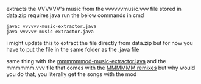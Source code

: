 extracts the VVVVVV's music from the vvvvvvmusic.vvv file stored in data.zip
requires java
run the below commands in cmd
```
javac vvvvvv-music-extractor.java
java vvvvvv-music-extractor.java
```
i might update this to extract the file directly from data.zip but for now you have to put the file in the same folder as the .java file

same thing with the [mmmmmmod-music-extractor.java](https://github.com/SirGamers/misc-stuff/blob/main/vvvvvv-music-extractor/mmmmmmod-music-extractor.java) and the mmmmmm.vvv file that comes with the [MMMMMM remixes](https://souleyedigitalmusic.bandcamp.com/album/mmmmmm) but why would you do that, you literally get the songs with the mod
